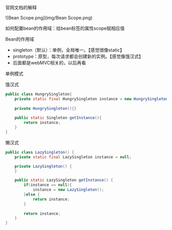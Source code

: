 官网文档的解释

![Bean Scope.png](img/Bean Scope.png)

如何配置bean的作用域：给bean标签的属性scope赋相应值

Bean的作用域
- singleton（默认）：单例，全局唯一。【感觉很像static】
- prototype：原型，每次请求都会创建新的实例。【感觉像饿汉式】
- 后面都是webMVC相关的，以后再看

单例模式

饿汉式
```java
public class HungrySingleton{
    private static final HungrySingleton instance = new HungrySingleton();
    
    private HungrySingleton(){}
    
    public static Singleton getInstance(){
        return instance;
    }
}
```

懒汉式

```java
public class LazySingleton() {
    private static final LazySingleton instance = null;

    private LazySingleton() {
    }

    public static LazySingleton getInstance() {
        if(instance == null){
            instance = new LazySingleton();
        }else {
            return instance;
        }
        
        return instance;
    }
}
```